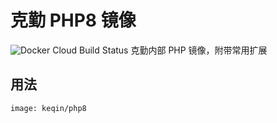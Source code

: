 # 克勤 PHP8 镜像

![Docker Cloud Build Status](https://img.shields.io/docker/cloud/build/keqin/php)
克勤内部 PHP 镜像，附带常用扩展

## 用法

`image: keqin/php8`
